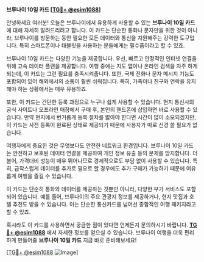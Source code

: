 **브루나이 10일 카드 [[TG💪+ @esim1088](https://t.me/s/esim1088)]**

안녕하세요 여러분! 오늘은 브루나이에서 유용하게 사용할 수 있는 **브루나이 10일 카드**에 대해 자세히 알려드리려고 합니다. 이 카드는 단순한 통화나 문자만을 위한 것이 아니라, 브루나이를 방문하는 동안 필요한 모든 데이터와 통신을 지원해주는 강력한 도구입니다. 특히 스마트폰이나 태블릿을 사용하는 분들에게는 필수품이라고 할 수 있죠.

브루나이 10일 카드는 다양한 기능을 제공합니다. 우선, 빠르고 안정적인 인터넷 연결을 위해 고속 데이터 플랜을 제공합니다. 여행 중에는 지도 앱이나 온라인 검색을 자주 하게 되는데, 이 카드는 그런 필요를 충족시켜줍니다. 또한, 국제 전화나 문자 메시지 기능도 포함되어 있어 해외에서의 소통이 훨씬 쉬워집니다. 특히, 가족이나 친구와 연락을 유지해야 하는 상황에서는 매우 유용하죠.

또한, 이 카드는 간단한 등록 과정으로 누구나 쉽게 사용할 수 있습니다. 현지 통신사의 공식 사이트나 오프라인 매장에서 구매 후, 본인의 핸드폰에 삽입하면 바로 사용할 수 있습니다. 만약 현지에서 번거롭게 등록 절차를 밟아야 한다면 시간이 많이 소모되겠지만, 이 카드는 사전 등록이 완료된 상태로 제공되기 때문에 사용자가 따로 신경 쓸 필요가 없습니다.

여행자에게 중요한 것은 무엇보다도 안전한 네트워크 환경입니다. 브루나이 10일 카드는 안전하고 보호된 데이터 연결을 제공하여 개인 정보 유출 등의 문제를 방지합니다. 더불어, 가격대비 성능이 매우 뛰어나므로 경제적으로도 부담 없이 사용할 수 있습니다. 특히, 급작스럽게 데이터를 추가로 필요로 할 경우에도 추가 구매가 가능하기 때문에 여유롭게 여행을 즐길 수 있습니다.

이 카드는 단순히 통화와 데이터를 제공하는 것뿐만 아니라, 다양한 부가 서비스도 포함되어 있습니다. 예를 들어, 브루나이의 주요 관광지 정보를 제공하거나, 현지 맛집과 호텔 추천도 받을 수 있습니다. 이는 단순한 통신카드를 넘어선 종합적인 여행 패키지라고 할 수 있죠.

혹시라도 이 카드를 사용하면서 궁금한 점이 있다면 언제든지 문의하시기 바랍니다. **[TG💪+ @esim1088](https://t.me/s/esim1088)** 에서 자세한 정보를 얻으실 수 있습니다. 브루나이 여행을 더욱 편리하게 만들어줄 **브루나이 10일 카드** 지금 바로 준비해보세요!

[[TG💪+ @esim1088](https://t.me/s/esim1088) ![Image](https://i.postimg.cc/Y0z9fWf4/image.png)]